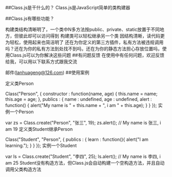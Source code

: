 ##Class.js是干什么的？
Class.js是JavaScript简单的类构建器

##Class.js有哪些功能？

构建类结构清晰明了，一个类中N多方法按public、private、static放置于不同地方，但彼此却可以访问得到
构建类可以轻松继承另一个类
因结构清晰，读代码更为轻松，使用起来也简洁明了
还在为你定义的第三方插件，私有方法被违规调用吗？还在为你的私有方法到处找不到吗，还在为你的静态方法担心存放位置吗，使用Class.js可以为你解决这些问题
##有问题反馈
在使用中有任何问题，欢迎反馈给我，可以用以下联系方式跟我交流

邮件(lanhuageng@126.com)
##使用案例

定义类Person

Class("Person", {
constructor : function(name, age) {
this.name = name;
this.age = age;
},
publics : {
name : undefined,
age : undefined,
alert : function() {
alert("My name is " + this.name + ", i am " + this.age);
}
}
});
实例一个Person

var zs = Class.create("Person", "张三", 19);
zs.alert(); // My name is 张三, i am 19
定义类Student继承Person

Class("Student", "Person", {
publics : {
learn : function(){
alert("I am learning.");
}
}
});
实例一个Student

var ls = Class.create("Student", "李四", 25);
ls.alert(); // My name is 李四, i am 25
Student没有构造方法，但Class.js会自动构建一个空构造方法，并且自动调用父类构造方法

